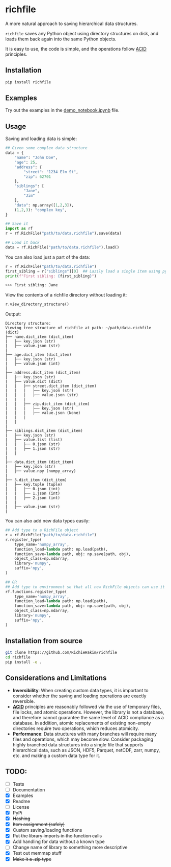 # richfile
A more natural approach to saving hierarchical data structures.

`richfile` saves any Python object using directory structures on disk, and loads them back again into the same Python objects.

It is easy to use, the code is simple, and the operations follow [ACID](https://en.wikipedia.org/wiki/ACID) principles.

## Installation
```bash
pip install richfile
```

## Examples
Try out the examples in the [demo_notebook.ipynb](https://github.com/RichieHakim/richfile/blob/main/demo_notebook.ipynb) file.

## Usage
Saving and loading data is simple:
```python
## Given some complex data structure
data = {
    "name": "John Doe",
    "age": 25,
    "address": {
        "street": "1234 Elm St",
        "zip": 62701
    },
    "siblings": [
        "Jane",
        "Jim"
    ],
    "data": np.array([1,2,3]),
    (1,2,3): "complex key",
}

## Save it
import as rf
r = rf.RichFile("path/to/data.richfile").save(data)

## Load it back
data = rf.RichFile("path/to/data.richfile").load()
```

You can also load just a part of the data:
```python
r = rf.RichFile("path/to/data.richfile")
first_sibling = r["siblings"][0]  ## Lazily load a single item using pythonic indexing
print(f"First sibling: {first_sibling}")

>>> First sibling: Jane
```

View the contents of a richfile directory without loading it:
```python
r.view_directory_structure()
```

Output:
```
Directory structure:
Viewing tree structure of richfile at path: ~/path/data.richfile (dict)
├── name.dict_item (dict_item)
|   ├── key.json (str)
|   ├── value.json (str)
|   
├── age.dict_item (dict_item)
|   ├── key.json (str)
|   ├── value.json (int)
|   
├── address.dict_item (dict_item)
|   ├── key.json (str)
|   ├── value.dict (dict)
|   |   ├── street.dict_item (dict_item)
|   |   |   ├── key.json (str)
|   |   |   ├── value.json (str)
|   |   |   
|   |   ├── zip.dict_item (dict_item)
|   |   |   ├── key.json (str)
|   |   |   ├── value.json (None)
|   |   |   
|   |   
|   
├── siblings.dict_item (dict_item)
|   ├── key.json (str)
|   ├── value.list (list)
|   |   ├── 0.json (str)
|   |   ├── 1.json (str)
|   |   
|   
├── data.dict_item (dict_item)
|   ├── key.json (str)
|   ├── value.npy (numpy_array)
|   
├── 5.dict_item (dict_item)
|   ├── key.tuple (tuple)
|   |   ├── 0.json (int)
|   |   ├── 1.json (int)
|   |   ├── 2.json (int)
|   |   
|   ├── value.json (str)
|
```

You can also add new data types easily:
```python
## Add type to a RichFile object
r = rf.RichFile("path/to/data.richfile")
r.register_type(
    type_name='numpy_array',
    function_load=lambda path: np.load(path),
    function_save=lambda path, obj: np.save(path, obj),
    object_class=np.ndarray,
    library='numpy',
    suffix='npy',
)

## OR
## Add type to environment so that all new RichFile objects can use it
rf.functions.register_type(
    type_name='numpy_array',
    function_load=lambda path: np.load(path),
    function_save=lambda path, obj: np.save(path, obj),
    object_class=np.ndarray,
    library='numpy',
    suffix='npy',
)
```

## Installation from source
```bash
git clone https://github.com/RichieHakim/richfile
cd richfile
pip install -e .
```

## Considerations and Limitations
- **Inversibility**: When creating custom data types, it is important to consider whether the saving and loading operations are exactly reversible.
- [**ACID**](https://en.wikipedia.org/wiki/ACID) principles are reasonably followed via the use of temporary files, file locks, and atomic operations. However, the library is not a database, and therefore cannot guarantee the same level of ACID compliance as a database. In addition, atomic replacements of existing non-empty directories require two operations, which reduces atomicity.
- **Performance**: Data structures with many branches will require many files and operations, which may become slow. Consider packaging highly branched data structures into a single file that supports hierarchical data, such as JSON, HDF5, Parquet, netCDF, zarr, numpy, etc. and making a custom data type for it.

## TODO:
- [ ] Tests
- [ ] Documentation
- [x] Examples
- [x] Readme
- [ ] License
- [x] PyPi
- [x] ~~Hashing~~
- [x] ~~Item assignment (safely)~~
- [x] Custom saving/loading functions
- [x] ~~Put the library imports in the function calls~~
- [x] Add handling for data without a known type
- [ ] Change name of library to something more descriptive
- [x] Test out memmap stuff
- [x] ~~Make it a .zip type~~